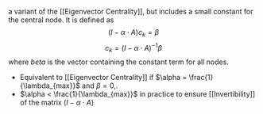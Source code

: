 a variant of the [[Eigenvector Centrality]], but includes a small constant for the central node. It is defined as $$(I - \alpha\cdot A)c_k = \beta$$ $$c_k = (I - \alpha\cdot A)^{-1}\beta$$where $beta$ is the vector containing the constant term for all nodes.
- Equivalent to [[Eigenvector Centrality]] if $\alpha = \frac{1}{\lambda_{max}}$ and $\beta =0$,.
- $\alpha < \frac{1}{\lambda_{max}}$ in practice to ensure [[Invertibility]] of the matrix $(I-\alpha \cdot A)$ 